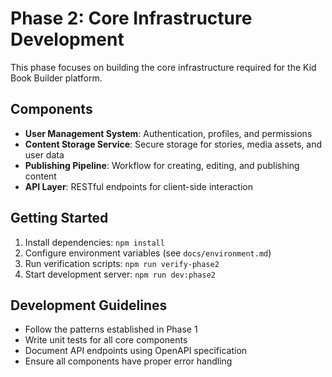 # Phase 2: Core Infrastructure Development

This phase focuses on building the core infrastructure required for the Kid Book Builder platform.

## Components

- **User Management System**: Authentication, profiles, and permissions
- **Content Storage Service**: Secure storage for stories, media assets, and user data
- **Publishing Pipeline**: Workflow for creating, editing, and publishing content
- **API Layer**: RESTful endpoints for client-side interaction

## Getting Started

1. Install dependencies: `npm install`
2. Configure environment variables (see `docs/environment.md`)
3. Run verification scripts: `npm run verify-phase2`
4. Start development server: `npm run dev:phase2`

## Development Guidelines

- Follow the patterns established in Phase 1
- Write unit tests for all core components
- Document API endpoints using OpenAPI specification
- Ensure all components have proper error handling 